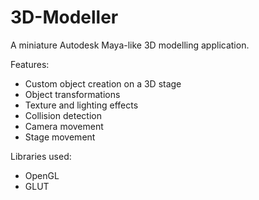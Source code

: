 # 3D-Modeller 
A miniature Autodesk Maya-like 3D modelling application.  

Features:  
* Custom object creation on a 3D stage  
* Object transformations
* Texture and lighting effects
* Collision detection
* Camera movement
* Stage movement  

Libraries used:
* OpenGL
* GLUT
